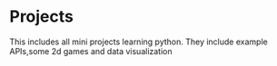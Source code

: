 # Projects
This includes all mini projects learning python. 
They include example APIs,some 2d games and data visualization
